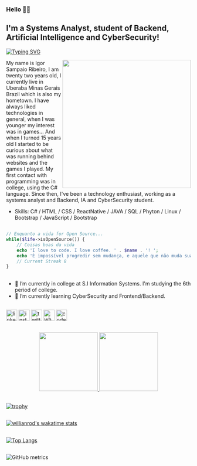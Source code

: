 ### Hello 👋🏾
## I'm a Systems Analyst, student of Backend, Artificial Intelligence and CyberSecurity!
[![Typing SVG](https://readme-typing-svg.herokuapp.com?font=Times+New+Roman&pause=1000&color=44E7FFEB&center=true&vCenter=true&width=435&lines=Bem-vindo+ao+meu+GitHub;Welcome+to+my+GitHub)](https://git.io/typing-svg)

 <img src="https://user-images.githubusercontent.com/61291155/105898723-8acab280-5ff8-11eb-86f8-571208c41457.png" min-width="350px" max-width="350px" 
    width="350px" align="right">


My name is Igor Sampaio Ribeiro, I am twenty two years old, I currently live in Uberaba Minas Gerais Brazil which is also my hometown. I have always liked technologies in general, when I was younger my interest was in games... And when I turned 15 years old I started to be curious about what was running behind websites and the games I played. My first contact with programming was in college, using the C# language. Since then, I've been a technology enthusiast, working as a systems analyst and Backend, IA and CyberSecurity student. 


* Skills: C# / HTML / CSS / ReactNative / JAVA / SQL / Phyton / Linux / Bootstrap / JavaScript / Bootstrap

##

```php
// Enquanto a vida for Open Source...
while($life->isOpenSource()) {
    // Coisas boas da vida
    echo 'I love to code. I love coffee. ' . $name . '! ';
    echo 'É impossível progredir sem mudança, e aquele que não muda sua mente não pode mudar nada!' . $name . '! ';
    // Current Streak 8
}
```

##

- 🌱 I’m currently in college at S.I Information Systems. I'm studying the 6th period of college. 
- 🌱 I’m currently learning CyberSecurity and Frontend/Backend.

##


[<img src='https://cdn-icons-png.flaticon.com/512/1384/1384072.png' alt='linkedin' height='30'>](https://www.linkedin.com/in/igor-sampaio-ribeiro-14b80b1a2)  [<img src='https://cdn-icons-png.flaticon.com/512/1384/1384073.png' alt='instagram' height='30'>](https://www.instagram.com/igor_kenpachi)  [<img src='https://cdn-icons-png.flaticon.com/512/1384/1384075.png' alt='twitter' height='30'>](https://twitter.com/o_corrosivo)  [<img src='https://cdn-icons-png.flaticon.com/512/1384/1384079.png' alt='whatsapp' height='30'>](https://api.whatsapp.com/send?phone=5534988894424&text=Ol%C3%A1%2C%20tudo%20bem%3F%20Me%20chamo%20Igor.%20Assim%20que%20poss%C3%ADvel%20responderei%20a%20sua%20solicita%C3%A7%C3%A3o) [<img src='https://cdn-icons-png.flaticon.com/512/5936/5936644.png' alt='codepen' height='30'>](https://codepen.io/igor-s-ribeiro)  


##

<div align="center">
  <a href="https://github.com/igor-s-ribeiro">
  <img height="160em" src="https://github-readme-streak-stats.herokuapp.com?user=igor-s-ribeiro&theme=react"/>
  <img height="160em" src="https://github-readme-stats.vercel.app/api?username=igor-s-ribeiro&show_icons=true&count_private=true&theme=react"/>
</div>

##
  
[![trophy](https://github-profile-trophy.vercel.app/?username=Igor-s-ribeiro)](https://github.com/ryo-ma/github-profile-trophy) 

##

[![willianrod's wakatime stats](https://github-readme-stats.vercel.app/api/wakatime?username=igorsribeiro)](https://github.com/anuraghazra/github-readme-stats&theme=dark)

##

[![Top Langs](https://github-readme-stats.vercel.app/api/top-langs/?username=Igor-s-ribeiro&layout=compact)](https://github.com/anuraghazra/github-readme-stats&theme=dark) 

##

![GitHub metrics](https://metrics.lecoq.io/igor-s-ribeiro)
 
